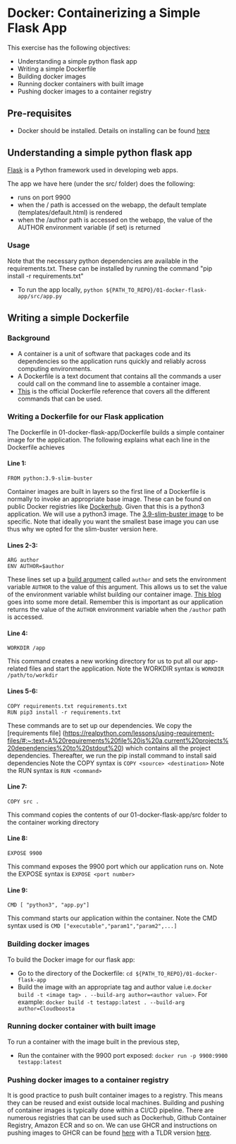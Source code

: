 # Docker: Containerizing a Simple Flask App

This exercise has the following objectives:
- Understanding a simple python flask app
- Writing a simple Dockerfile
- Building docker images
- Running docker containers with built image
- Pushing docker images to a container registry

## Pre-requisites
- Docker should be installed. Details on installing can be found [here](https://docs.docker.com/get-docker/)

## Understanding a simple python flask app
[Flask](https://flask.palletsprojects.com/en/2.2.x/) is a Python framework used in developing web apps.

The app we have here (under the src/ folder) does the following:
- runs on port 9900
- when the / path is accessed on the webapp, the default template (templates/default.html) is rendered
- when the /author path is accessed on the webapp, the value of the AUTHOR environment variable (if set) is returned

### Usage
Note that the necessary python dependencies are available in the requirements.txt. These can be installed by running the command "pip install -r requirements.txt"

- To run the app locally, `python ${PATH_TO_REPO}/01-docker-flask-app/src/app.py`

## Writing a simple Dockerfile
### Background
- A container is a unit of software that packages code and its dependencies so the application runs quickly and reliably across computing environments.
- A Dockerfile is a text document that contains all the commands a user could call on the command line to assemble a container image.
- [This](https://docs.docker.com/engine/reference/builder/) is the official Dockerfile reference that covers all the different commands that can be used.

### Writing a Dockerfile for our Flask application
The Dockerfile in 01-docker-flask-app/Dockerfile builds a simple container image for the application.
The following explains what each line in the Dockerfile achieves

#### Line 1: 
`FROM python:3.9-slim-buster`

Container images are built in layers so the first line of a Dockerfile is normally to invoke an appropriate base image. These can be found on public Docker registries like [Dockerhub](https://hub.docker.com/).
Given that this is a python3 application. We will use a python3 image. The [3.9-slim-buster image](https://hub.docker.com/layers/library/python/3.9-slim-buster/images/sha256-027813131fa3e8625620e561a865659a7fc251ed47da4de1696def371199f80a?context=explore) to be specific.
Note that ideally you want the smallest base image you can use thus why we opted for the slim-buster version here.

#### Lines 2-3: 
```
ARG author
ENV AUTHOR=$author
```

These lines set up a [build argument](https://blog.programster.org/docker-build-arguments) called `author` and sets the environment variable `AUTHOR` to the value of this argument.
This allows us to set the value of the environment variable whilst building our container image. [This blog](https://vsupalov.com/docker-build-pass-environment-variables/) goes into some more detail.
Remember this is important as our application returns the value of the `AUTHOR` environment variable when the `/author` path is accessed.

#### Line 4: 
`WORKDIR /app`

This command creates a new working directory for us to put all our app-related files and start the application.
Note the WORKDIR syntax is `WORKDIR /path/to/workdir`


#### Lines 5-6: 
```
COPY requirements.txt requirements.txt
RUN pip3 install -r requirements.txt
```

These commands are to set up our dependencies. We copy the [requirements file] (https://realpython.com/lessons/using-requirement-files/#:~:text=A%20requirements%20file%20is%20a,current%20projects%20dependencies%20to%20stdout%20) which contains all the project dependencies.
Thereafter, we run the pip install command to install said dependencies
Note the COPY syntax is `COPY <source> <destination>`
Note the RUN syntax is `RUN <command>`


#### Line 7: 
`COPY src .`

This command copies the contents of our 01-docker-flask-app/src folder to the container working directory

#### Line 8: 
`EXPOSE 9900`

This command exposes the 9900 port which our application runs on.
Note the EXPOSE syntax is `EXPOSE <port number>`

#### Line 9: 
`CMD [ "python3", "app.py"]`

This command starts our application within the container.
Note the CMD syntax used is `CMD ["executable","param1","param2",...]`

### Building docker images
To build the Docker image for our flask app:
- Go to the directory of the Dockerfile: `cd ${PATH_TO_REPO}/01-docker-flask-app`
- Build the image with an appropriate tag and author value i.e.`docker build -t <image tag> . --build-arg author=<author value>`. For example: `docker build -t testapp:latest . --build-arg author=Cloudboosta`

### Running docker container with built image
To run a container with the image built in the previous step,
- Run the container with the 9900 port exposed: `docker run -p 9900:9900 testapp:latest`

### Pushing docker images to a container registry
It is good practice to push built container images to a registry. This means they can be reused and exist outside local machines.
Building and pushing of container images is typically done within a CI/CD pipeline. 
There are numerous registries that can be used such as Dockerhub, Github Container Registry, Amazon ECR and so on.
We can use GHCR and instructions on pushing images to GHCR can be found [here](https://docs.github.com/en/packages/working-with-a-github-packages-registry/working-with-the-container-registry) with a TLDR version [here](https://nikiforovall.github.io/docker/2020/09/19/publish-package-to-ghcr.html).
